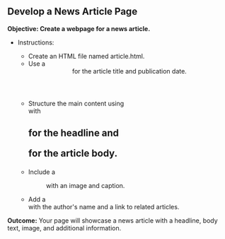 ## Develop a News Article Page

**Objective: Create a webpage for a news article.**
- Instructions:

   - Create an HTML file named article.html.
   - Use a <header> for the article title and publication date.
   - Structure the main content using <article> with <h1> for the headline and <p> for the article body.
   - Include a <figure> with an image and caption.
   - Add a <footer> with the author's name and a link to related articles.

**Outcome:** Your page will showcase a news article with a headline, body text, image, and additional information.